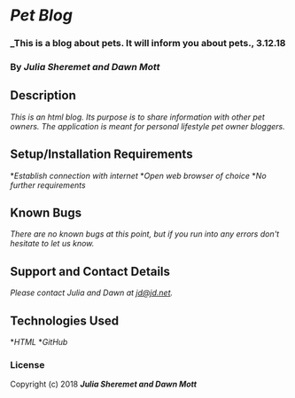 # _Pet Blog_

### _This is a blog about pets. It will inform you about pets., 3.12.18

### By _**Julia Sheremet and Dawn Mott**_

## Description

_This is an html blog. Its purpose is to share information with other pet owners. The application is meant for personal lifestyle pet owner bloggers._

## Setup/Installation Requirements

*_Establish connection with internet_
*_Open web browser of choice_
*_No further requirements_

## Known Bugs

_There are no known bugs at this point, but if you run into any errors don't hesitate to let us know._

## Support and Contact Details

_Please contact Julia and Dawn at jd@jd.net._

## Technologies Used

*_HTML_
*_GitHub_

### License

Copyright (c) 2018 **_Julia Sheremet and Dawn Mott_**
